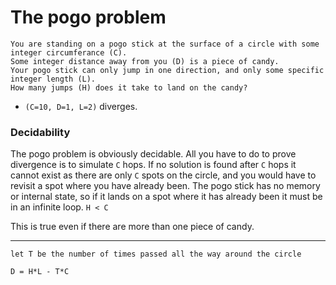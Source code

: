 # The pogo problem

    You are standing on a pogo stick at the surface of a circle with some integer circumferance (C).
    Some integer distance away from you (D) is a piece of candy.
    Your pogo stick can only jump in one direction, and only some specific integer length (L).
    How many jumps (H) does it take to land on the candy?

* `(C=10, D=1, L=2)` diverges.


### Decidability

The pogo problem is obviously decidable. All you have to do to prove divergence is to simulate `C` hops. If no solution is found after `C` hops it cannot exist as there are only `C` spots on the circle, and you would have to revisit a spot where you have already been. The pogo stick has no memory or internal state, so if it lands on a spot where it has already been it must be in an infinite loop. `H < C`

This is true even if there are more than one piece of candy.

------

    let T be the number of times passed all the way around the circle

    D = H*L - T*C

